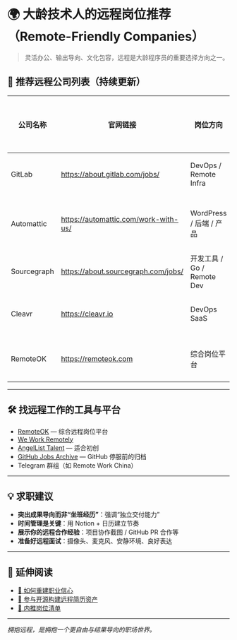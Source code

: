 # 🌍 大龄技术人的远程岗位推荐（Remote-Friendly Companies）

> 灵活办公、输出导向、文化包容，远程是大龄程序员的重要选择方向之一。

## 🧭 推荐远程公司列表（持续更新）

| 公司名称 | 官网链接 | 岗位方向 | 年龄友好度 | 推荐人备注 |
|----------|----------|----------|--------------|-------------|
| GitLab   | https://about.gitlab.com/jobs/ | DevOps / Remote Infra | ✅ | 全远程，支持 async |
| Automattic | https://automattic.com/work-with-us/ | WordPress / 后端 / 产品 | ✅ | 包容文化，重经验 |
| Sourcegraph | https://about.sourcegraph.com/jobs/ | 开发工具 / Go / Remote Dev | ✅ | 重技术深度 |
| Cleavr | https://cleavr.io | DevOps SaaS | ⚠️ 中立 | 小团队，灵活自由 |
| RemoteOK | https://remoteok.com | 综合岗位平台 | ✅ | 聚合型，需筛选 |

---

## 🛠 找远程工作的工具与平台

- [RemoteOK](https://remoteok.com) — 综合远程岗位平台
- [We Work Remotely](https://weworkremotely.com)
- [AngelList Talent](https://angel.co) — 适合初创
- [GitHub Jobs Archive](https://github.com/marcolardera/github-jobs) — GitHub 停服前的归档
- Telegram 群组（如 Remote Work China）

---

## 💡 求职建议

- **突出成果导向而非“坐班经历”**：强调“独立交付能力”
- **时间管理是关键**：用 Notion + 日历建立节奏
- **展示你的远程合作经验**：项目协作截图 / GitHub PR 合作等
- **准备好远程面试**：摄像头、麦克风、安静环境、良好表达

---

## 📌 延伸阅读

- [🧠 如何重建职业信心](../mindset/rebuild-career-confidence.md)
- [🔗 参与开源构建远程简历资产](../open-source/how-to-start.md)
- [🎯 内推岗位清单](internal-referrals.md)

---

_拥抱远程，是拥抱一个更自由与结果导向的职场世界。_
